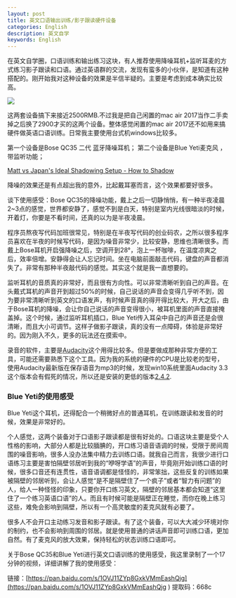 ```yaml
---
layout: post
title: 英文口语输出训练/影子跟读硬件设备
categories: English
description: 英文自学
keywords: English
---
```


在英文自学圈，口语训练和输出练习这块，有人推荐使用降噪耳机+监听耳麦的方式练习影子跟读和口语。通过英语群的交流，发现有蛮多的小伙伴，是知道有这种搭配的。刚开始我对这种设备的效果是半信半疑的。主要是考虑到成本确实比较高。

<img src="https://cs-cn.top/images/posts/English_Shadowing74430.jpg"/>

这两套设备搞下来接近2500RMB.不过我是把自己闲置的mac air 2017当作二手卖掉之后换了2900才买的这两个设备。整体感觉闲置的mac air 2017还不如用来搞硬件做英语口语训练。日常我主要使用台式机windows比较多。

第一个设备是Bose QC35 二代 蓝牙降噪耳机；
第二个设备是Blue Yeti麦克风 ，带监听功能；

[Matt vs Japan's Ideal Shadowing Setup - How to Shadow](https://youtu.be/8qx_hnAGc-k)

降噪的效果还是有点超出我的意外，比起戴耳塞而言，这个效果都要好很多。

谈下使用感受：Bose QC35的降噪功能，戴上之后一切静悄悄，有一种半夜凌晨2~3点的感觉，世界都安静了，感觉不到是白天，特别是室内光线很暗淡的时候，开着灯，你要是不看时间，还真的以为是半夜凌晨。

程序员熬夜写代码加班很常见，特别是在半夜写代码的创业码农，之所以很多程序员喜欢在半夜的时候写代码，是因为噪音非常少，比较安静，思维也清晰很多。而戴上Bose耳机开启强降噪之后，空调开到28°，泡上一杯咖啡，在温度凉爽之后，效率倍增。安静得会让人忘记时间。坐在电脑前面敲击代码，键盘的声音都消失了。非常有那种半夜敲代码的感觉。其实这个就是我一直想要的。

监听耳机的音质真的非常好，而且很有方向性。可以非常清晰听到自己的声音。在头戴式耳机的声音开到超过50%的时候，自己说话的声音会变得几乎听不到，因为要非常清晰听到英文的口语发声，有时候声音真的得开得比较大，开大之后，由于Bose耳机的降噪，会让你自己说话的声音变得很小，被耳机里面的声音直接掩盖掉。这个时候，通过监听耳机插口，Blue Yeti传入耳朵中自己的声音还是会很清晰，而且大小可调节。这样子做影子跟读，真的没有一点障碍，体验是非常好的。因为刚入不久，更多的玩法还在摸索中。



录音的软件，主要是[Audacity](https://www.fosshub.com/Audacity-old.html)这个用得比较多。但是要做成那种非常方便的工具，可能还需要熟悉下这个工具。因为我的系统的硬件的CPU是比较老的型号，使用Audacity最新版在保存语音为mp3的时候，发现win10系统里面Audacity 3.3这个版本会有假死的情况，所以还是安装的更低的版本[2.4.2](https://download.fosshub.com/Protected/expiretime=1628451086;badurl=aHR0cHM6Ly93d3cuZm9zc2h1Yi5jb20vaHR0cHM6JiN4MkY7JiN4MkY7Zm9zc2h1Yi5jb20mI3gyRjtBdWRhY2l0eS1vbGQuaHRtbA==/cd8da07ec0bba46c909b7835372b4c3fd59729c7921065f9a6850341b2bb00e3/5b7eee97e8058c20a7bbfcf4/5ef5ead9c63e265869c6d064/audacity-win-2.4.2.exe).



### Blue Yeti的使用感受

Blue Yeti这个耳机，还得配合一个稍微好点的普通耳机，在训练跟读和发音的时候，效果是非常好的。

个人感觉，这两个装备对于口语影子跟读都是很有好处的。口语这块主要是受个人性格的影响，大部分人都是比较腼腆的，开口练习语音语调的时候，受限于房间周围的噪音影响，很多人没办法集中精力去训练口语。就我自己而言，我很少进行口语练习主要是害怕隔壁邻居听到我的“咿呀学语”的声音，毕竟刚开始训练口语的时候，很多口音还有连贯性，语音语调都是怪怪的，非常笨拙，这些反复的训练如果被隔壁的邻居听到，会让人感觉“是不是隔壁住了一个疯子”或者“智力有问题”的人，给人一种怪怪的印象，只要你开口练习英文，隔壁的邻居基本都会知道“这里住了一个练习英语口语”的人。而且有时候可能是隔壁正在睡觉，而你在晚上练习这些，难免会影响到隔壁，所以有一个高灵敏度的麦克风就有必要了。

很多人不会开口主动练习发音和影子跟读。有了这个装备，可以大大减少环境对你的制约，也不会影响到周围的邻居。就是使用普通的讲话声音即可训练口语，更加自然。有了麦克风的放大效果，保持轻松的状态训练口语即可。

关于Bose QC35和Blue Yeti进行英文口语训练的使用感受，我这里录制了一个17分钟的视频，详细讲解了我的使用感受：

链接：[https://pan.baidu.com/s/1OVJ11ZYp8GxkVMmEashQjg](https://pan.baidu.com/s/1OVJ11ZYp8GxkVMmEashQjg ) 
提取码：668c





